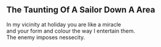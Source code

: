 The Taunting Of A Sailor Down A Area
------------------------------------
In my vicinity at holiday you are like a miracle  
and your form and colour the way I entertain them.  
The enemy imposes nessecity.  
